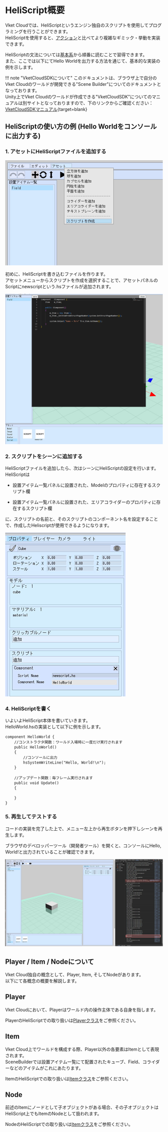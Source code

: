 # HeliScript概要

Vket Cloudでは、HeliScriptというエンジン独自のスクリプトを使用してプログラミングを行うことができます。  
HeliScriptを使用すると、[アクション](../Actions/ActionsOverview.md)と比べてより複雑なギミック・挙動を実装できます。

HeliScriptの文法については[基本系](./hs_var.md)から順番に読むことで習得できます。  
また、ここでは以下にてHello Worldを出力する方法を通じて、基本的な実装の例を示します。

!!! note "VketCloudSDKについて"
    このドキュメントは、ブラウザ上で自分のVket Cloudのワールドが開発できる"Scene Builder"についてのドキュメントとなっております。<br>
    Unity上でVket Cloudのワールドが作成できる"VketCloudSDK"についてのマニュアルは別サイトとなっておりますので、下のリンクからご確認ください：<br>
    [VketCloudSDKマニュアル](https://vrhikky.github.io/VketCloudSDK_Documents/latest/ja/index.html){target=blank}

## HeliScriptの使い方の例 (Hello Worldをコンソールに出力する)

### 1\. アセットにHeliScriptファイルを追加する

![hs_overview_1](img/hs_overview_1.jpg)

初めに、HeliScriptを書き込むファイルを作ります。  
アセットメニューからスクリプトを作成を選択することで、アセットパネルのScriptにnewscriptという.hsファイルが追加されます。

![hs_overview_2](img/hs_overview_2.jpg)

### 2\. スクリプトをシーンに追加する

HeliScriptファイルを追加したら、次はシーンにHeliScriptの設定を行います。 HeliScriptは

- 設置アイテム一覧パネルに設置された、Modelのプロパティに存在するスクリプト欄

- 設置アイテム一覧パネルに設置された、エリアコライダーのプロパティに存在するスクリプト欄

に、スクリプトの名前と、そのスクリプトのコンポーネント名を設定することで、作成したHeliscriptが使用できるようになります。

![hs_overview_3](img/hs_overview_3.jpg)

### 4\. HeliScriptを書く

いよいよHeliScript本体を書いていきます。  
HelloWorld.hsの実装として以下に例を示します。

```
component HelloWorld {   
    //コンストラクタ関数：ワールド入場時に一度だけ実行されます
    public HelloWorld()
    {
        //コンソールに出力
        hsSystemWriteLine("Hello, World!\n");
    }

    //アップデート関数：毎フレーム実行されます
    public void Update()
    {

    }
}
```

### 5\. 再生してテストする

コードの実装を完了した上で、メニュー左上から再生ボタンを押下しシーンを再生します。

ブラウザのデベロッパーツール（開発者ツール）を開くと、コンソールにHello, World!と出力されていることが確認できます。

![hs_overview_4](img/hs_overview_4.jpg)

## Player / Item / Nodeについて

Vket Cloud独自の概念として、Player, Item, そしてNodeがあります。  
以下にて各概念の概要を解説します。

## Player

Vket Cloudにおいて、Playerはワールド内の操作主体である自身を指します。  

PlayerのHeliScriptでの取り扱いは[Playerクラス](./hs_class_player.md)をご参照ください。

## Item

Vket Cloud上でワールドを構成する際、Player以外の各要素はItemとして表現されます。  
SceneBuilderでは設置アイテム一覧にて配置されたキューブ、Field、コライダーなどのアイテムがこれにあたります。

ItemのHeliScriptでの取り扱いは[Itemクラス](./hs_class_item.md)をご参照ください。

## Node

前述のItemにノードとして子オブジェクトがある場合、その子オブジェクトはHeliScript上でもItemのNodeとして扱われます。  

NodeのHeliScriptでの取り扱いは[Itemクラス](./hs_class_item.md)をご参照ください。
